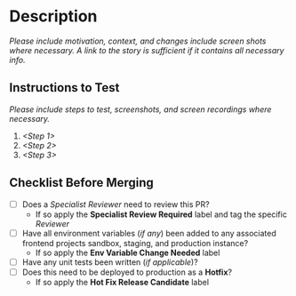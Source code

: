 <!--- For all PRs that are not targeting production -->
# Description
*Please include motivation, context, and changes include screen shots where necessary. A link to the story is sufficient if it contains all necessary info.*

## Instructions to Test

*Please include steps to test, screenshots, and screen recordings where necessary.*

1. *<Step 1>*
2. *<Step 2>*
3. *<Step 3>*

## Checklist Before Merging
 - [ ] Does a *Specialist Reviewer* need to review this PR?
    - If so apply the **Specialist Review Required** label and tag the specific *Reviewer*
 - [ ] Have all environment variables (*if any*) been added to any associated frontend projects sandbox, staging, and production instance?
   - If so apply the **Env Variable Change Needed** label
 - [ ] Have any unit tests been written (*if applicable*)?
 - [ ] Does this need to be deployed to production as a **Hotfix**?
   - If so apply the **Hot Fix Release Candidate** label